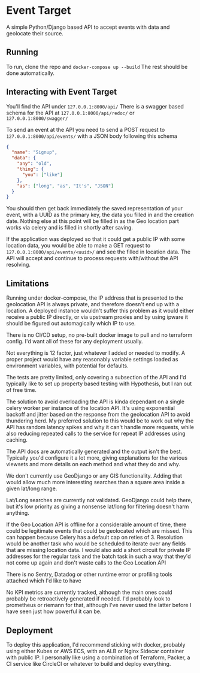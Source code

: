 # Event Target
A simple Python/Django based API to accept events with data and geolocate their source.

## Running
To run, clone the repo and `docker-compose up --build` The rest should be done automatically.

## Interacting with Event Target
You'll find the API under `127.0.0.1:8000/api/` There is a swagger based schema for the API at `127.0.0.1:8000/api/redoc/` or `127.0.0.1:8000/swagger/`

To send an event at the API you need to send a POST request to `127.0.0.1:8000/api/events/` with a JSON body following this schema

```json
{
  "name": "Signup",
  "data": {
    "any": "old",
    "thing": {
      "you": ["like"]
    },
    "as": ["long", "as", "It's", "JSON"]
  }
}
```

You should then get back immediately the saved representation of your event, with a UUID as the primary key, the data you filled in and the creation date. Nothing else at this point will be filled in as the Geo location part works via celery and is filled in shortly after saving.

If the application was deployed so that it could get a public IP with some location data, you would be able to make a GET request to `127.0.0.1:8000/api/events/<uuid>/` and see the filled in location data. The API will accept and continue to process requests with/without the API resolving.

## Limitations
Running under docker-compose, the IP address that is presented to the geolocation API is always private, and therefore doesn't end up with a location. A deployed instance wouldn't suffer this problem as it would either receive a public IP directly, or via upstream proxies and by using ipware it should be figured out automagically which IP to use.

There is no CI/CD setup, no pre-built docker image to pull and no terraform config. I'd want all of these for any deployment usually. 

Not everything is 12 factor, just whatever I added or needed to modify. A proper project would have any reasonably variable settings loaded as environment variables, with potential for defaults.

The tests are pretty limited, only covering a subsection of the API and I'd typically like to set up property based testing with Hypothesis, but I ran out of free time.

The solution to avoid overloading the API is kinda dependant on a single celery worker per instance of the location API. It's using exponential backoff and jitter based on the response from the geolocation API to avoid thundering herd. My preferred solution to this would be to work out why the API has random latency spikes and why it can't handle more requests, while also reducing repeated calls to the service for repeat IP addresses using caching.

The API docs are automatically generated and the output isn't the best. Typically you'd configure it a lot more, giving explanations for the various viewsets and more details on each method and what they do and why.

We don't currently use GeoDjango or any GIS functionality. Adding that would allow much more interesting searches than a square area inside a given lat/long range.

Lat/Long searches are currently not validated. GeoDjango could help there, but it's low priority as giving a nonsense lat/long for filtering doesn't harm anything.

If the Geo Location API is offline for a considerable amount of time, there could be legitimate events that could be geolocated which are missed. This can happen because Celery has a default cap on reties of 3. Resolution would be another task who would be scheduled to iterate over any fields that are missing location data. I would also add a short circuit for private IP addresses for the regular task and the batch task in such a way that they'd not come up again and don't waste calls to the Geo Location API

There is no Sentry, Datadog or other runtime error or profiling tools attached which I'd like to have

No KPI metrics are currently tracked, although the main ones could probably be retroactively generated if needed. I'd probably look to prometheus or riemann for that, although I've never used the latter before I have seen just how powerful it can be.

## Deployment
To deploy this application, I'd recommend sticking with docker, probably using either Kubes or AWS ECS, with an ALB or Nginx Sidecar container with public IP. I personally like using a combination of Terraform, Packer, a CI service like CircleCI or whatever to build and deploy everything.
